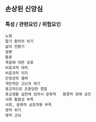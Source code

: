 ## 손상된 신앙심



### 특성 / 관련요인 / 위험요인

>   

    노화
    말기 환자의 위기
    삶의 전환기
    질병
    통증
    죽음에 대한 공포
    비효과적 대처
    비효과적 지지
    안정성의 결여
    개인적인 고난과 위기
    종교적으로 조종당한 경험
    종교생활 실천에 있어서 문화적   환경적 장애 요인
    사회 통합성 부족
    사회, 문화적 상호작용 부족
    영적 위기
    영적 고뇌
